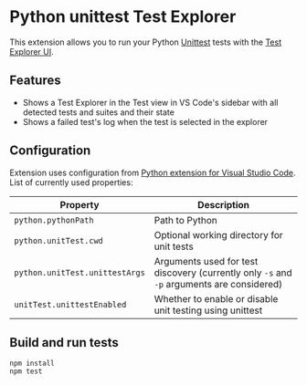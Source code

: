 # Python unittest Test Explorer

This extension allows you to run your Python [Unittest](https://docs.python.org/3/library/unittest.html#module-unittest) tests with the 
[Test Explorer UI](https://marketplace.visualstudio.com/items?itemName=hbenl.vscode-test-explorer).

## Features
* Shows a Test Explorer in the Test view in VS Code's sidebar with all detected tests and suites and their state
* Shows a failed test's log when the test is selected in the explorer

## Configuration

Extension uses configuration from [Python extension for Visual Studio Code](https://marketplace.visualstudio.com/items?itemName=ms-python.python).
List of currently used properties:

Property                        | Description
--------------------------------|---------------------------------------------------------------
`python.pythonPath`             | Path to Python
`python.unitTest.cwd`           | Optional working directory for unit tests
`python.unitTest.unittestArgs`  | Arguments used for test discovery (currently only `-s` and `-p` arguments are considered)
`unitTest.unittestEnabled`      | Whether to enable or disable unit testing using unittest

## Build and run tests

    npm install
    npm test
